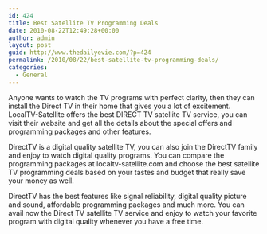 ```yaml
---
id: 424
title: Best Satellite TV Programming Deals
date: 2010-08-22T12:49:28+00:00
author: admin
layout: post
guid: http://www.thedailyevie.com/?p=424
permalink: /2010/08/22/best-satellite-tv-programming-deals/
categories:
  - General
---
```

Anyone wants to watch the TV programs with perfect clarity, then they can install the Direct TV in their home that gives you a lot of excitement. LocalTV-Satellite offers the best DIRECT TV satellite TV service, you can visit their website and get all the details about the special offers and programming packages and other features.

DirectTV is a digital quality satellite TV, you can also join the DirectTV family and enjoy to watch digital quality programs. You can compare the programming packages at localtv-satellite.com and choose the best satellite TV programming deals based on your tastes and budget that really save your money as well.

DirectTV has the best features like signal reliability, digital quality picture and sound, affordable programming packages and much more. You can avail now the Direct TV satellite TV service and enjoy to watch your favorite program with digital quality whenever you have a free time.